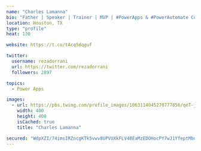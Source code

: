 ```yaml
---
name: "Charles Lamanna"
bio: "Father | Speaker | Trainer | MVP | #PowerApps & #PowerAutomate Community Super User | YouTuber Right-pointing triangle http://youtube.com/c/rezadorrani | Learn - Share - Clockwise rightwards and leftwards open circle arrows"
location: Houston, TX
type: "profile"
heat: 130

website: https://t.co/tAcqSdqguf

twitter:
  username: rezadorrani
  url: https://twitter.com/rezadorrani
  followers: 2897

topics:
  - Power Apps

images:
  - url: https://pbs.twimg.com/profile_images/1063114045270777856/qeT-jpWr_400x400.jpg
    width: 400
    height: 400
    isCached: true
    title: "Charles Lamanna"

secured: "WdpXZI/74imsIRZncgKTk5vwv8UPVUXkFLV48EaMzEDOHocPY7wJ1YfeptMbdcrBWGcNLL7dXcHAYnZAUU69jFVbneRvIgS8gOyPXoD9vUoi16+c26/3QWskRLcXrt8II3CkwFd3stFVaysXQwn57Au4SiieZ+cyIUv2eRXp5BkNxSbITcE7I0xyf4LMZ5flqwCD10/AE8ly+dQIbVYVcv+ks1K3iyuGDxWNTGOaM1zwaP6X1IicrnLPA0yJEvaPFJP6mkDoUjpW7bgbSiNtn6XWGZAep7PPBegV0CnwIG5pQSRJsHTUGFSQ36ih4X3JFF05yLkiy3409GNVFl4rL/xA+cH3N6zKTBPmYfB4yblU2AVgQ/L9unO92RX5U6147dUU7vlXjtjfe5bg6flvtpRHkToZSWuqmnHDYBlSZMk=;5itS4oUhv1Sa55vbq+BbmA=="
---
```


